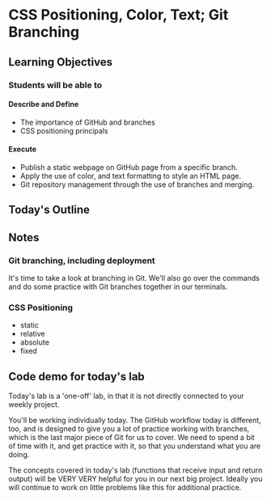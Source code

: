 # CSS Positioning, Color, Text; Git Branching

## Learning Objectives

### Students will be able to

#### Describe and Define

- The importance of GitHub and branches
- CSS positioning principals

#### Execute

- Publish a static webpage on GitHub page from a specific branch.
- Apply the use of color, and text formatting to style an HTML page.
- Git repository management through the use of branches and merging.

## Today's Outline

## Notes

### Git branching, including deployment

It's time to take a look at branching in Git. We'll also go over the commands and do some practice with Git branches together in our terminals.

### CSS Positioning

- static
- relative
- absolute
- fixed

## Code demo for today's lab

Today's lab is a 'one-off' lab, in that it is not directly connected to your weekly project.

You'll be working individually today. The GitHub workflow today is different, too, and is designed to give you a lot of practice working with branches, which is the last major piece of Git for us to cover. We need to spend a bit of time with it, and get practice with it, so that you understand what you are doing.

The concepts covered in today's lab (functions that receive input and return output) will be VERY VERY helpful for you in our next big project. Ideally you will continue to work on little problems like this for additional practice.
